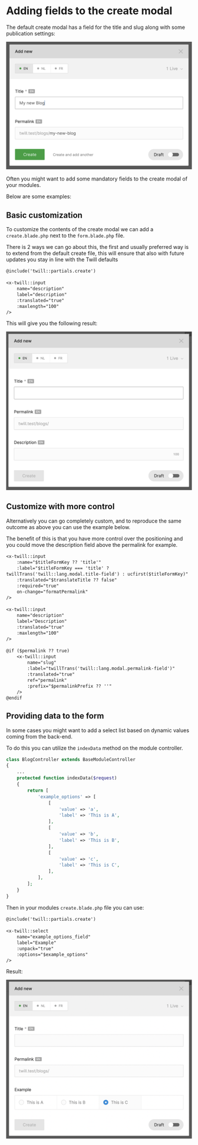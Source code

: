 # Adding fields to the create modal

The default create modal has a field for the title and slug along with some publication settings:

![Default create modal](./assets/default-create-modal.png)

Often you might want to add some mandatory fields to the create modal of your modules.

Below are some examples:

## Basic customization

To customize the contents of the create modal we can add a `create.blade.php` next to the `form.blade.php` file.

There is 2 ways we can go about this, the first and usually preferred way is to extend from the default create file, this
will ensure that also with future updates you stay in line with the Twill defaults

```blade
@include('twill::partials.create')

<x-twill::input
    name="description"
    label="description"
    :translated="true"
    :maxlength="100"
/>
```

This will give you the following result:

![Customized create modal](./assets/customized-create-modal.png)

## Customize with more control

Alternatively you can go completely custom, and to reproduce the same outcome as above you can use the example below.

The benefit of this is that you have more control over the positioning and you could move the description field above
the permalink for example.

```blade
<x-twill::input
    :name="$titleFormKey ?? 'title'"
    :label="$titleFormKey === 'title' ? twillTrans('twill::lang.modal.title-field') : ucfirst($titleFormKey)"
    :translated="$translateTitle ?? false"
    :required="true"
    on-change="formatPermalink"
/>

<x-twill::input
    name="description"
    label="Description"
    :translated="true"
    :maxlength="100"
/>

@if ($permalink ?? true)
    <x-twill::input
        name="slug"
        :label="twillTrans('twill::lang.modal.permalink-field')"
        :translated="true"
        ref="permalink"
        :prefix="$permalinkPrefix ?? ''"
    />
@endif
```

## Providing data to the form

In some cases you might want to add a select list based on dynamic values coming from the back-end.

To do this you can utilize the `indexData` method on the module controller.

```php
class BlogController extends BaseModuleController
{
    ...
    protected function indexData($request)
    {
        return [
            'example_options' => [
                [
                    'value' => 'a',
                    'label' => 'This is A',
                ],
                [
                    'value' => 'b',
                    'label' => 'This is B',
                ],
                [
                    'value' => 'c',
                    'label' => 'This is C',
                ],
            ],
        ];
    }
}
```

Then in your modules `create.blade.php` file you can use:

```blade
@include('twill::partials.create')

<x-twill::select
    name="example_options_field"
    label="Example"
    :unpack="true"
    :options="$example_options"
/>
```

Result:

![Customized with options](./assets/customized-with-options.png)
